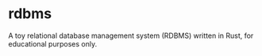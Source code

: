 # rdbms
A toy relational database management system (RDBMS) written in Rust, for educational purposes only.
